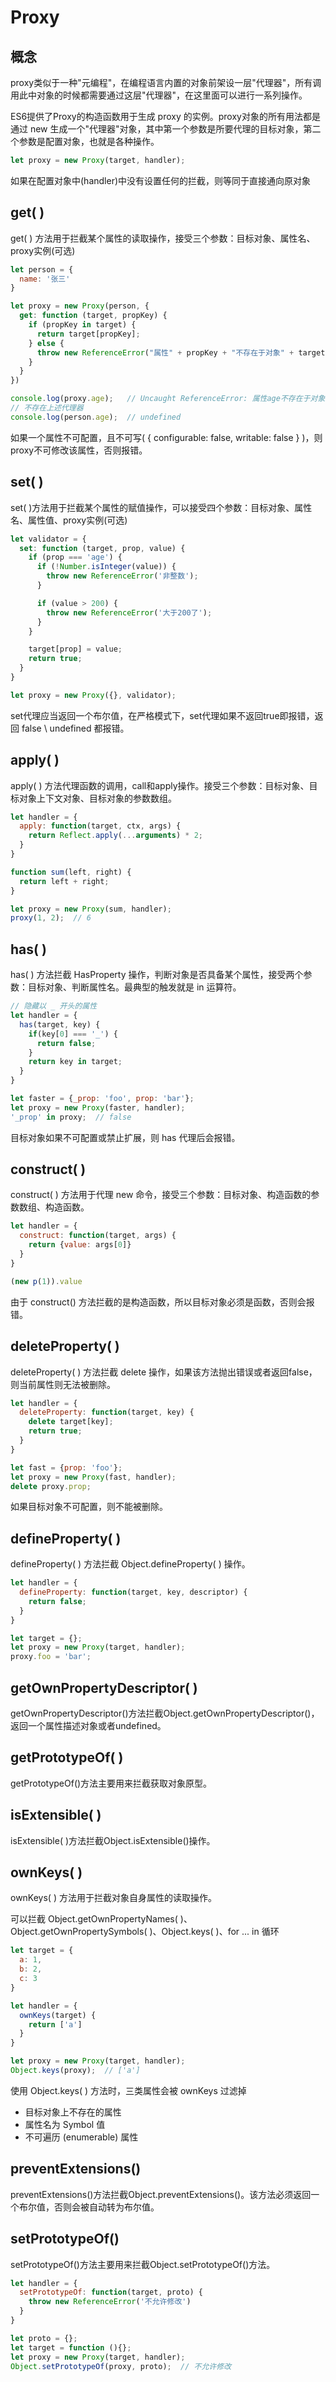 # Proxy

## 概念

proxy类似于一种"元编程"，在编程语言内置的对象前架设一层"代理器"，所有调用此中对象的时候都需要通过这层"代理器"，在这里面可以进行一系列操作。

ES6提供了Proxy的构造函数用于生成 proxy 的实例。proxy对象的所有用法都是通过 new 生成一个"代理器"对象，其中第一个参数是所要代理的目标对象，第二个参数是配置对象，也就是各种操作。

```js
let proxy = new Proxy(target, handler);
```

如果在配置对象中(handler)中没有设置任何的拦截，则等同于直接通向原对象

## get( )

get( ) 方法用于拦截某个属性的读取操作，接受三个参数：目标对象、属性名、proxy实例(可选)

```js
let person = {
  name: '张三'
}

let proxy = new Proxy(person, {
  get: function (target, propKey) {
    if (propKey in target) {
      return target[propKey];
    } else {
      throw new ReferenceError("属性" + propKey + "不存在于对象" + target + "中");
    }
  }
})

console.log(proxy.age);   // Uncaught ReferenceError: 属性age不存在于对象[object Object]中
// 不存在上述代理器
console.log(person.age);  // undefined
```

如果一个属性不可配置，且不可写( { configurable: false, writable: false } )，则proxy不可修改该属性，否则报错。

## set( )

set( )方法用于拦截某个属性的赋值操作，可以接受四个参数：目标对象、属性名、属性值、proxy实例(可选)

```js
let validator = {
  set: function (target, prop, value) {
    if (prop === 'age') {
      if (!Number.isInteger(value)) {
        throw new ReferenceError('非整数');
      }

      if (value > 200) {
        throw new ReferenceError('大于200了');
      }
    }

    target[prop] = value;
    return true;
  }
}

let proxy = new Proxy({}, validator);
```

set代理应当返回一个布尔值，在严格模式下，set代理如果不返回true即报错，返回 false \ undefined 都报错。

## apply( )

apply( ) 方法代理函数的调用，call和apply操作。接受三个参数：目标对象、目标对象上下文对象、目标对象的参数数组。

```js
let handler = {
  apply: function(target, ctx, args) {
    return Reflect.apply(...arguments) * 2;
  }
}

function sum(left, right) {
  return left + right;
}

let proxy = new Proxy(sum, handler);
proxy(1, 2);  // 6
```

## has( )

has( ) 方法拦截 HasProperty 操作，判断对象是否具备某个属性，接受两个参数：目标对象、判断属性名。最典型的触发就是 in 运算符。

```js
// 隐藏以 _ 开头的属性
let handler = {
  has(target, key) {
    if(key[0] === '_') {
      return false;
    }
    return key in target;
  }
}

let faster = {_prop: 'foo', prop: 'bar'};
let proxy = new Proxy(faster, handler);
'_prop' in proxy;  // false
```

目标对象如果不可配置或禁止扩展，则 has 代理后会报错。

## construct( )

construct( ) 方法用于代理 new 命令，接受三个参数：目标对象、构造函数的参数数组、构造函数。

```js
let handler = {
  construct: function(target, args) {
    return {value: args[0]}
  }
}

(new p(1)).value
```

由于 construct() 方法拦截的是构造函数，所以目标对象必须是函数，否则会报错。

## deleteProperty( )

deleteProperty( ) 方法拦截 delete 操作，如果该方法抛出错误或者返回false，则当前属性则无法被删除。

```js
let handler = {
  deleteProperty: function(target, key) {
    delete target[key];
    return true;
  }
}

let fast = {prop: 'foo'};
let proxy = new Proxy(fast, handler);
delete proxy.prop;
```

如果目标对象不可配置，则不能被删除。

## defineProperty( )

defineProperty( ) 方法拦截 Object.defineProperty( ) 操作。

```js
let handler = {
  defineProperty: function(target, key, descriptor) {
    return false;
  }
}

let target = {};
let proxy = new Proxy(target, handler);
proxy.foo = 'bar';
```

## getOwnPropertyDescriptor( )

getOwnPropertyDescriptor()方法拦截Object.getOwnPropertyDescriptor()，返回一个属性描述对象或者undefined。

## getPrototypeOf( )

getPrototypeOf()方法主要用来拦截获取对象原型。

## isExtensible( )

isExtensible( )方法拦截Object.isExtensible()操作。

## ownKeys( )

ownKeys( ) 方法用于拦截对象自身属性的读取操作。

可以拦截 Object.getOwnPropertyNames( )、Object.getOwnPropertySymbols( )、Object.keys( )、for ... in 循环

```js
let target = {
  a: 1,
  b: 2,
  c: 3
}

let handler = {
  ownKeys(target) {
    return ['a']
  }
}

let proxy = new Proxy(target, handler);
Object.keys(proxy);  // ['a']
```

使用 Object.keys( ) 方法时，三类属性会被 ownKeys 过滤掉

- 目标对象上不存在的属性
- 属性名为 Symbol 值
- 不可遍历 (enumerable) 属性

## preventExtensions()

preventExtensions()方法拦截Object.preventExtensions()。该方法必须返回一个布尔值，否则会被自动转为布尔值。

## setPrototypeOf()

setPrototypeOf()方法主要用来拦截Object.setPrototypeOf()方法。

```js
let handler = {
  setPrototypeOf: function(target, proto) {
    throw new ReferenceError('不允许修改')
  }
}

let proto = {};
let target = function (){};
let proxy = new Proxy(target, handler);
Object.setPrototypeOf(proxy, proto);  // 不允许修改
```

